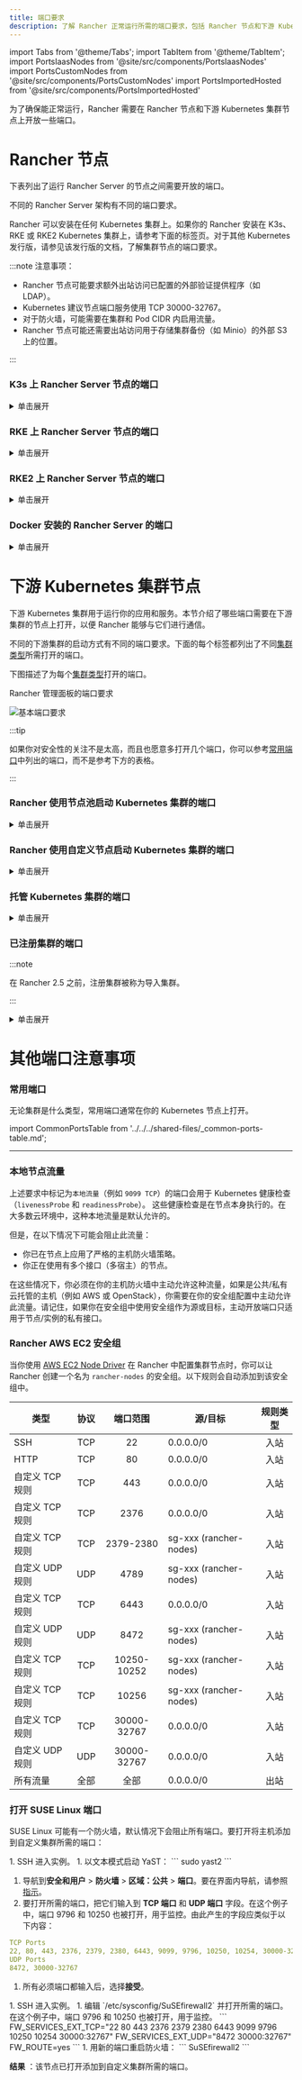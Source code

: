 ```yaml
---
title: 端口要求
description: 了解 Rancher 正常运行所需的端口要求，包括 Rancher 节点和下游 Kubernetes 集群节点
---
```


import Tabs from '@theme/Tabs';
import TabItem from '@theme/TabItem';
import PortsIaasNodes from '@site/src/components/PortsIaasNodes'
import PortsCustomNodes from '@site/src/components/PortsCustomNodes'
import PortsImportedHosted from '@site/src/components/PortsImportedHosted'

为了确保能正常运行，Rancher 需要在 Rancher 节点和下游 Kubernetes 集群节点上开放一些端口。

# Rancher 节点

下表列出了运行 Rancher Server 的节点之间需要开放的端口。

不同的 Rancher Server 架构有不同的端口要求。

Rancher 可以安装在任何 Kubernetes 集群上。如果你的 Rancher 安装在 K3s、RKE 或 RKE2 Kubernetes 集群上，请参考下面的标签页。对于其他 Kubernetes 发行版，请参见该发行版的文档，了解集群节点的端口要求。

:::note 注意事项：

- Rancher 节点可能要求额外出站访问已配置的外部验证提供程序（如 LDAP）。
- Kubernetes 建议节点端口服务使用 TCP 30000-32767。
- 对于防火墙，可能需要在集群和 Pod CIDR 内启用流量。
- Rancher 节点可能还需要出站访问用于存储集群备份（如 Minio）的外部 S3 上的位置。

:::

### K3s 上 Rancher Server 节点的端口

<details>
  <summary>单击展开</summary>

K3s server 需要开放端口 6443 才能供节点访问。

使用 Flannel VXLAN 时，节点需要能够通过 UDP 端口 8472 访问其他节点。节点不应监听任何其他端口。K3s 使用反向隧道，建立节点与 Server 的出站连接，所有 kubelet 流量都通过该隧道进行。但是，如果你不使用 Flannel，而是使用自定义的 CNI，K3s 则不需要打开 8472 端口。

如果要使用 Metrics Server，则需要在每个节点上打开端口 10250。

:::note 重要提示：

节点上的 VXLAN 端口会开放集群网络，让任何人均能访问集群。因此，不要将 VXLAN 端口暴露给外界。请使用禁用 8472 端口的防火墙/安全组来运行节点。

:::

下表描述了入站和出站流量的端口要求：

<figcaption>Rancher Server 节点的入站规则</figcaption>

| 协议 | 端口 | 源 | 描述 |
|-----|-----|----------------|---|
| TCP | 80 | 执行外部 SSL 终止的负载均衡器/代理 | 使用外部 SSL 终止时的 Rancher UI/API |
| TCP | 443 | <ul><li>Server 节点</li><li>Agent 节点</li><li>托管/注册的 Kubernetes</li><li>任何需要使用 Rancher UI 或 API 的源</li></ul> | Rancher Agent，Rancher UI/API，kubectl |
| TCP | 6443 | K3s Server 节点 | Kubernetes API |
| UDP | 8472 | K3s Server 和 Agent 节点 | 仅 Flannel VXLAN 需要 |
| TCP | 10250 | K3s Server 和 Agent 节点 | kubelet |

<figcaption>Rancher 节点的出站规则</figcaption>

| 协议 | 端口 | 目标 | 描述 |
| -------- | ---- | -------------------------------------------------------- | --------------------------------------------- |
| TCP | 22 | 使用 Node Driver 创建的节点的任何节点 IP | 使用 Node Driver SSH 配置节点 |
| TCP | 443 | git.rancher.io | Rancher catalog |
| TCP | 2376 | 使用 Node Driver 创建的节点的任何节点 IP | Docker Machine 使用的 Docker daemon TLS 端口 |
| TCP | 6443 | 托管/导入的 Kubernetes API | Kubernetes API Server |

</details>

### RKE 上 Rancher Server 节点的端口

<details>
  <summary>单击展开</summary>

通常情况下，Rancher 安装在三个 RKE 节点上，这些节点都有 etcd、controlplane 和 worker 角色。



下表描述了 Rancher 节点之间流量的端口要求：

<figcaption>Rancher 节点的流量规则</figcaption>

| 协议 | 端口 | 描述 |
|-----|-----|----------------|
| TCP | 443 | Rancher Agents |
| TCP | 2379 | etcd 客户端请求 |
| TCP | 2380 | etcd 对等通信 |
| TCP | 6443 | Kubernetes apiserver |
| TCP | 8443 | NGINX Ingress 的验证 Webhook |
| UDP | 8472 | Canal/Flannel VXLAN 覆盖网络 |
| TCP | 9099 | Canal/Flannel livenessProbe/readinessProbe |
| TCP | 10250 | Metrics Server 与所有节点的通信 |
| TCP | 10254 | Ingress controller livenessProbe/readinessProbe |

下表描述了入站和出站流量的端口要求：

<figcaption>Rancher 节点的入站规则</figcaption>

| 协议 | 端口 | 源 | 描述 |
|-----|-----|----------------|---|
| TCP | 22 | RKE CLI | RKE 通过 SSH 配置节点 |
| TCP | 80 | 负载均衡器/反向代理 | 到 Rancher UI/API 的 HTTP 流量 |
| TCP | 443 | <ul><li>负载均衡器/反向代理</li><li>所有集群节点和其他 API/UI 客户端的 IP</li></ul> | 到 Rancher UI/API 的 HTTPS 流量 |
| TCP | 6443 | Kubernetes API 客户端 | 到 Kubernetes API 的 HTTPS 流量 |

<figcaption>Rancher 节点的出站规则</figcaption>

| 协议 | 端口 | 目标 | 描述 |
|-----|-----|----------------|---|
| TCP | 443 | `35.160.43.145`，`35.167.242.46`，`52.33.59.17` | Rancher catalog（git.rancher.io） |
| TCP | 22 | 使用 Node Driver 创建的任何节点 | Node Driver 通过 SSH 配置节点 |
| TCP | 2376 | 使用 Node Driver 创建的任何节点 | Node Driver 使用的 Docker daemon TLS 端口 |
| TCP | 6443 | 托管/导入的 Kubernetes API | Kubernetes API Server |
| TCP | 提供商依赖 | 托管集群中 Kubernetes API 端点的端口 | Kubernetes API |

</details>

### RKE2 上 Rancher Server 节点的端口

<details>
  <summary>单击展开</summary>

RKE2 server 需要开放端口 6443 和 9345 才能供集群中的其他节点访问。

使用 Flannel VXLAN 时，所有节点都需要能够通过 UDP 端口 8472 访问其他节点。

如果要使用 Metrics Server，则需要在每个节点上打开端口 10250。

:::note 重要提示：

节点上的 VXLAN 端口会开放集群网络，让任何人均能访问集群。因此，不要将 VXLAN 端口暴露给外界。请使用禁用 8472 端口的防火墙/安全组来运行节点。

:::

<figcaption>RKE2 Server 节点的入站规则</figcaption>

| 协议 | 端口 | 源 | 描述 |
|-----|-----|----------------|---|
| TCP | 9345 | RKE2 Agent 节点 | Kubernetes API |
| TCP | 6443 | RKE2 Agent 节点 | Kubernetes API |
| UDP | 8472 | RKE2 Server 和 Agent 节点 | 仅 Flannel VXLAN 需要 |
| TCP | 10250 | RKE2 Server 和 Agent 节点 | kubelet |
| TCP | 2379 | RKE2 Server 节点 | etcd 客户端端口 |
| TCP | 2380 | RKE2 Server 节点 | etcd 对等端口 |
| TCP | 30000-32767 | RKE2 Server 和 Agent 节点 | NodePort 端口范围 |
| TCP | 5473 | Calico-node pod 连接到 typha pod | 使用 Calico 部署时需要 |
| HTTP | 8080 | 执行外部 SSL 终止的负载均衡器/代理 | 使用外部 SSL 终止时的 Rancher UI/API |
| HTTPS | 8443 | <ul><li>托管/注册的 Kubernetes</li><li>任何需要使用 Rancher UI 或 API 的源</li></ul> | Rancher Agent，Rancher UI/API，kubectl。如果负载均衡执行 TLS 终止，则不需要。 |

所有出站流量通常都是允许的。
</details>

### Docker 安装的 Rancher Server 的端口

<details>
  <summary>单击展开</summary>

下表描述了 Rancher 节点入站和出站流量的端口要求：

<figcaption>Rancher 节点的入站规则</figcaption>

| 协议 | 端口 | 源 | 描述 |
|-----|-----|----------------|---|
| TCP | 80 | 执行外部 SSL 终止的负载均衡器/代理 | 使用外部 SSL 终止时的 Rancher UI/API |
| TCP | 443 | <ul><li>托管/注册的 Kubernetes</li><li>任何需要使用 Rancher UI 或 API 的源</li></ul> | Rancher Agent，Rancher UI/API，kubectl |

<figcaption>Rancher 节点的出站规则</figcaption>

| 协议 | 端口 | 源 | 描述 |
|-----|-----|----------------|---|
| TCP | 22 | 使用 Node Driver 创建的节点的任何节点 IP | 使用 Node Driver SSH 配置节点 |
| TCP | 443 | git.rancher.io | Rancher catalog |
| TCP | 2376 | 使用 Node Driver 创建的节点的任何节点 IP | Docker Machine 使用的 Docker daemon TLS 端口 |
| TCP | 6443 | 托管/导入的 Kubernetes API | Kubernetes API Server |

</details>

# 下游 Kubernetes 集群节点

下游 Kubernetes 集群用于运行你的应用和服务。本节介绍了哪些端口需要在下游集群的节点上打开，以便 Rancher 能够与它们进行通信。

不同的下游集群的启动方式有不同的端口要求。下面的每个标签都列出了不同[集群类型](../../../pages-for-subheaders/kubernetes-clusters-in-rancher-setup.md)所需打开的端口。

下图描述了为每个[集群类型](../../../pages-for-subheaders/kubernetes-clusters-in-rancher-setup.md)打开的端口。

<figcaption>Rancher 管理面板的端口要求</figcaption>

![基本端口要求](/img/port-communications.svg)

:::tip

如果你对安全性的关注不是太高，而且也愿意多打开几个端口，你可以参考[常用端口](#常用端口)中列出的端口，而不是参考下方的表格。

:::

### Rancher 使用节点池启动 Kubernetes 集群的端口

<details>
  <summary>单击展开</summary>

下表描述了节点在[云提供商](../../../pages-for-subheaders/use-new-nodes-in-an-infra-provider.md)中创建的情况下，[Rancher 启动 Kubernetes](../../../pages-for-subheaders/launch-kubernetes-with-rancher.md) 的端口要求。

:::note

在 AWS EC2 或 DigitalOcean 等云提供商中创建集群期间，Rancher 会自动打开所需的端口。

:::

<PortsIaasNodes/>

</details>

### Rancher 使用自定义节点启动 Kubernetes 集群的端口

<details>
  <summary>单击展开</summary>

下表描述了使用[自定义节点](../../../pages-for-subheaders/use-existing-nodes.md)的情况下，[Rancher 启动 Kubernetes](../../../pages-for-subheaders/launch-kubernetes-with-rancher.md) 的端口要求。

<PortsCustomNodes/>

</details>

### 托管 Kubernetes 集群的端口

<details>
  <summary>单击展开</summary>

下表描述了[托管集群](../../../pages-for-subheaders/set-up-clusters-from-hosted-kubernetes-providers.md)的端口要求。

<PortsImportedHosted/>

</details>

### 已注册集群的端口

:::note

在 Rancher 2.5 之前，注册集群被称为导入集群。

:::

<details>
  <summary>单击展开</summary>

下表描述了[注册集群](../../../how-to-guides/new-user-guides/kubernetes-clusters-in-rancher-setup/register-existing-clusters.md)的端口要求。

<PortsImportedHosted/>

</details>


# 其他端口注意事项

### 常用端口

无论集群是什么类型，常用端口通常在你的 Kubernetes 节点上打开。

import CommonPortsTable from '../../../shared-files/_common-ports-table.md';

<CommonPortsTable />

----

### 本地节点流量

上述要求中标记为`本地流量`（例如 `9099 TCP`）的端口会用于 Kubernetes 健康检查 （`livenessProbe` 和 `readinessProbe`）。
这些健康检查是在节点本身执行的。在大多数云环境中，这种本地流量是默认允许的。

但是，在以下情况下可能会阻止此流量：

- 你已在节点上应用了严格的主机防火墙策略。
- 你正在使用有多个接口（多宿主）的节点。

在这些情况下，你必须在你的主机防火墙中主动允许这种流量，如果是公共/私有云托管的主机（例如 AWS 或 OpenStack），你需要在你的安全组配置中主动允许此流量。请记住，如果你在安全组中使用安全组作为源或目标，主动开放端口只适用于节点/实例的私有接口。

### Rancher AWS EC2 安全组

当你使用 [AWS EC2 Node Driver](../../../how-to-guides/new-user-guides/launch-kubernetes-with-rancher/use-new-nodes-in-an-infra-provider/create-an-amazon-ec2-cluster.md) 在 Rancher 中配置集群节点时，你可以让 Rancher 创建一个名为 `rancher-nodes` 的安全组。以下规则会自动添加到该安全组中。

| 类型 | 协议 | 端口范围 | 源/目标 | 规则类型 |
|-----------------|:--------:|:-----------:|------------------------|:---------:|
| SSH | TCP | 22 | 0.0.0.0/0 | 入站 |
| HTTP | TCP | 80 | 0.0.0.0/0 | 入站 |
| 自定义 TCP 规则 | TCP | 443 | 0.0.0.0/0 | 入站 |
| 自定义 TCP 规则 | TCP | 2376 | 0.0.0.0/0 | 入站 |
| 自定义 TCP 规则 | TCP | 2379-2380 | sg-xxx (rancher-nodes) | 入站 |
| 自定义 UDP 规则 | UDP | 4789 | sg-xxx (rancher-nodes) | 入站 |
| 自定义 TCP 规则 | TCP | 6443 | 0.0.0.0/0 | 入站 |
| 自定义 UDP 规则 | UDP | 8472 | sg-xxx (rancher-nodes) | 入站 |
| 自定义 TCP 规则 | TCP | 10250-10252 | sg-xxx (rancher-nodes) | 入站 |
| 自定义 TCP 规则 | TCP | 10256 | sg-xxx (rancher-nodes) | 入站 |
| 自定义 TCP 规则 | TCP | 30000-32767 | 0.0.0.0/0 | 入站 |
| 自定义 UDP 规则 | UDP | 30000-32767 | 0.0.0.0/0 | 入站 |
| 所有流量 | 全部 | 全部 | 0.0.0.0/0 | 出站 |

### 打开 SUSE Linux 端口

SUSE Linux 可能有一个防火墙，默认情况下会阻止所有端口。要打开将主机添加到自定义集群所需的端口：

<Tabs>
<TabItem value="SLES 15 / openSUSE Leap 15">
1. SSH 进入实例。
1. 以文本模式启动 YaST：
```
sudo yast2
```

1. 导航到**安全和用户** > **防火墙** > **区域：公共** > **端口**。要在界面内导航，请参照[指示](https://doc.opensuse.org/documentation/leap/reference/html/book.opensuse.reference/cha-yast-text.html#sec-yast-cli-navigate)。
1. 要打开所需的端口，把它们输入到 **TCP 端口** 和 **UDP 端口** 字段。在这个例子中，端口 9796 和 10250 也被打开，用于监控。由此产生的字段应类似于以下内容：
```yaml
TCP Ports
22, 80, 443, 2376, 2379, 2380, 6443, 9099, 9796, 10250, 10254, 30000-32767
UDP Ports
8472, 30000-32767
```

1. 所有必须端口都输入后，选择**接受**。

</TabItem>
<TabItem value="SLES 12 / openSUSE Leap 42">
1. SSH 进入实例。
1. 编辑 `/etc/sysconfig/SuSEfirewall2` 并打开所需的端口。在这个例子中，端口 9796 和 10250 也被打开，用于监控。
  ```
  FW_SERVICES_EXT_TCP="22 80 443 2376 2379 2380 6443 9099 9796 10250 10254 30000:32767"
  FW_SERVICES_EXT_UDP="8472 30000:32767"
  FW_ROUTE=yes
  ```
1. 用新的端口重启防火墙：
  ```
  SuSEfirewall2
  ```

</TabItem>
</Tabs>

**结果** ：该节点已打开添加到自定义集群所需的端口。
